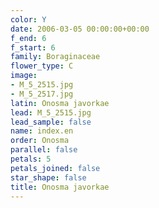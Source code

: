 ```yaml
---
color: Y
date: 2006-03-05 00:00:00+00:00
f_end: 6
f_start: 6
family: Boraginaceae
flower_type: C
image:
- M_5_2515.jpg
- M_5_2517.jpg
latin: Onosma javorkae
lead: M_5_2515.jpg
lead_sample: false
name: index.en
order: Onosma
parallel: false
petals: 5
petals_joined: false
star_shape: false
title: Onosma javorkae
---
```

